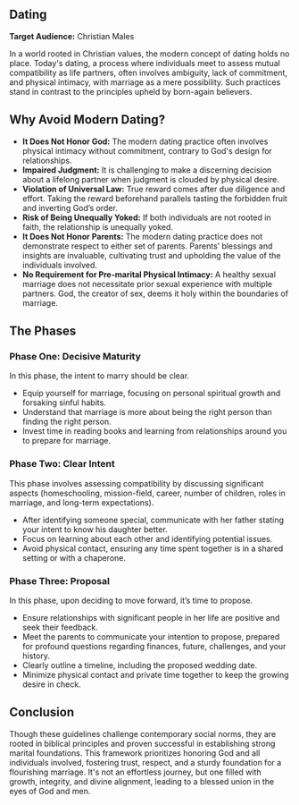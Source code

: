## Dating

**Target Audience:** Christian Males

In a world rooted in Christian values, the modern concept of dating holds no place. Today's dating, a process where individuals meet to assess mutual compatibility as life partners, often involves ambiguity, lack of commitment, and physical intimacy, with marriage as a mere possibility. Such practices stand in contrast to the principles upheld by born-again believers.

## Why Avoid Modern Dating?

- **It Does Not Honor God:** The modern dating practice often involves physical intimacy without commitment, contrary to God's design for relationships.
- **Impaired Judgment:** It is challenging to make a discerning decision about a lifelong partner when judgment is clouded by physical desire.
- **Violation of Universal Law:** True reward comes after due diligence and effort. Taking the reward beforehand parallels tasting the forbidden fruit and inverting God’s order.
- **Risk of Being Unequally Yoked:** If both individuals are not rooted in faith, the relationship is unequally yoked.
- **It Does Not Honor Parents:** The modern dating practice does not demonstrate respect to either set of parents. Parents’ blessings and insights are invaluable, cultivating trust and upholding the value of the individuals involved.
- **No Requirement for Pre-marital Physical Intimacy:** A healthy sexual marriage does not necessitate prior sexual experience with multiple partners. God, the creator of sex, deems it holy within the boundaries of marriage.

## The Phases

### Phase One: Decisive Maturity

In this phase, the intent to marry should be clear.

- Equip yourself for marriage, focusing on personal spiritual growth and forsaking sinful habits.
- Understand that marriage is more about being the right person than finding the right person.
- Invest time in reading books and learning from relationships around you to prepare for marriage.

### Phase Two: Clear Intent

This phase involves assessing compatibility by discussing significant aspects (homeschooling, mission-field, career, number of children, roles in marriage, and long-term expectations).

- After identifying someone special, communicate with her father stating your intent to know his daughter better.
- Focus on learning about each other and identifying potential issues.
- Avoid physical contact, ensuring any time spent together is in a shared setting or with a chaperone.

### Phase Three: Proposal

In this phase, upon deciding to move forward, it’s time to propose.

- Ensure relationships with significant people in her life are positive and seek their feedback.
- Meet the parents to communicate your intention to propose, prepared for profound questions regarding finances, future, challenges, and your history.
- Clearly outline a timeline, including the proposed wedding date.
- Minimize physical contact and private time together to keep the growing desire in check.

## Conclusion

Though these guidelines challenge contemporary social norms, they are rooted in biblical principles and proven successful in establishing strong marital foundations. This framework prioritizes honoring God and all individuals involved, fostering trust, respect, and a sturdy foundation for a flourishing marriage. It's not an effortless journey, but one filled with growth, integrity, and divine alignment, leading to a blessed union in the eyes of God and men.